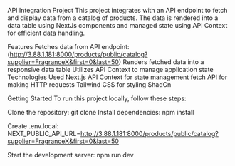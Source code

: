 API Integration Project
This project integrates with an API endpoint to fetch and display data from a catalog of products. The data is rendered into a data table using NextJs components and managed state using API Context for efficient data handling.

Features
Fetches data from API endpoint:(http://3.88.1.181:8000/products/public/catalog?supplier=FragranceX&first=0&last=50)
Renders fetched data into a responsive data table
Utilizes API Context to manage application state
Technologies Used
Next.js
API Context for state management
fetch API for making HTTP requests
Tailwind CSS for styling
ShadCn

Getting Started
To run this project locally, follow these steps:

Clone the repository:
git clone 
Install dependencies: npm install

Create .env.local:
NEXT_PUBLIC_API_URL=http://3.88.1.181:8000/products/public/catalog?supplier=FragranceX&first=0&last=50

Start the development server: npm run dev

